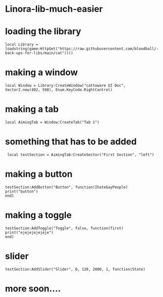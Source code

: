 # Linora-lib-much-easier

# loading the library

    local Library = loadstring(game:HttpGet("https://raw.githubusercontent.com/bloodball/-back-ups-for-libs/main/cat"))()

# making a window

    local Window = Library:CreateWindow("cattoware UI Doc", Vector2.new(492, 598), Enum.KeyCode.RightControl)

# making a tab

    local AimingTab = Window:CreateTab("Tab 1")

 # something that has to be added

     local testSection = AimingTab:CreateSector("First Section", "left")

# making a button

    testSection:AddButton("Button", function(IhateGayPeople)
    print("button")
    end)

# making a toggle

    testSection:AddToggle("Toggle", false, function(first)
    print("ejejejejejeje")
    end)

# slider

    testSection:AddSlider("Slider", 0, 120, 2000, 1, function(State)

# more soon....
